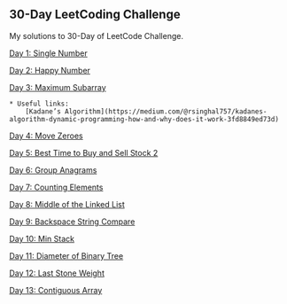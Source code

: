 ## 30-Day LeetCoding Challenge

My solutions to 30-Day of LeetCode Challenge.

[Day 1: Single Number](https://github.com/irsol/30-Day-LeetCoding-Challenge/blob/master/Single%20Number.py)

[Day 2: Happy Number](https://github.com/irsol/30-Day-LeetCoding-Challenge/blob/master/Day%202:%20Happy%20Number.py)

[Day 3: Maximum Subarray](https://github.com/irsol/30-Day-LeetCoding-Challenge/blob/master/Day%203:%20Maximum%20Subarray.py)
    
    * Useful links:
        [Kadane’s Algorithm](https://medium.com/@rsinghal757/kadanes-algorithm-dynamic-programming-how-and-why-does-it-work-3fd8849ed73d)

[Day 4: Move Zeroes](https://github.com/irsol/30-Day-LeetCoding-Challenge/blob/master/Day%204:%20Move%20Zeroes.py)

[Day 5: Best Time to Buy and Sell Stock 2](https://github.com/irsol/30-Day-LeetCoding-Challenge/blob/master/Day%205:%20Best%20Time%20to%20Buy%20and%20Sell%20Stock2.py)

[Day 6: Group Anagrams](https://github.com/irsol/30-Day-LeetCoding-Challenge/blob/master/Day%206:%20Group%20Anagrams.py)

[Day 7: Counting Elements](https://github.com/irsol/30-Day-LeetCoding-Challenge/blob/master/Day%207:%20Counting%20Elements.py)

[Day 8: Middle of the Linked List](https://github.com/irsol/30-Day-LeetCoding-Challenge/blob/master/Day%208:%20Middle%20of%20the%20Linked%20List.py)

[Day 9: Backspace String Compare](https://github.com/irsol/30-Day-LeetCoding-Challenge/blob/master/Day%209:%20Backspace%20String%20Compare.py)

[Day 10:  Min Stack](https://github.com/irsol/30-Day-LeetCoding-Challenge/blob/master/Day%2010:%20%20Min%20Stack.py)

[Day 11: Diameter of Binary Tree](https://github.com/irsol/30-Day-LeetCoding-Challenge/blob/master/Day%2011:%20Diameter%20of%20Binary%20Tree.py)

[Day 12: Last Stone Weight](https://github.com/irsol/30-Day-LeetCoding-Challenge/blob/master/Day%2012:%20Last%20Stone%20Weight.py)

[Day 13: Contiguous Array](https://github.com/irsol/30-Day-LeetCoding-Challenge/blob/master/Day%2013:%20Contiguous%20Array.py)